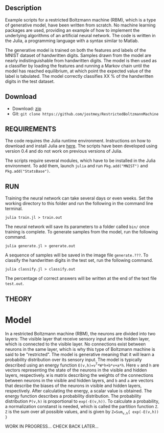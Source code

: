 ## Description

Example scripts for a restricted Boltzmann machine (RBM), which is a type of generative model, have been written from scratch. No machine learning packages are used, providing an example of how to implement the underlying algorithms of an artificial neural network. The code is written in the Julia, a programming language with a syntax similar to Matlab.

The generative model is trained on both the features and labels of the MNIST dataset of handwritten digits. Samples drawn from the model are nearly indistinguishable from handwritten digits. The model is then used as a classifier by loading the features and running a Markov chain until the model has reached equilibrium, at which point the expected value of the label is tabulated. The model correctly classifies XX % of the handwritten digits in the test dataset.

## Download

* Download: [zip](https://github.com/jostmey/RestrictedBoltzmannMachine/zipball/master)
* Git: `git clone https://github.com/jostmey/RestrictedBoltzmannMachine`

## REQUIREMENTS

The code requires the Julia runtime environment. Instructions on how to download and install Julia are [here](http://julialang.org/). The scripts have been developed using version 0.4 and do not work on previous versions of Julia.

The scripts require several modules, which have to be installed in the Julia environment. To add them, launch `julia` and run `Pkg.add("MNIST")` and `Pkg.add("StatsBase")`.

## RUN

Training the neural network can take several days or even weeks. Set the working directory to this folder and run the following in the command line terminal.

`julia train.jl > train.out`

The neural network will save its parameters to a folder called `bin/` once training is complete. To generate samples from the model, run the following command.

`julia generate.jl > generate.out`

A sequence of samples will be saved in the image file `generate.???`. To classify the handwritten digits in the test set, run the following command.

`julia classify.jl > classify.out`

The percentage of correct answers will be written at the end of the text file `test.out`.

## THEORY

# Model

In a restricted Boltzmann machine (RBM), the neurons are divided into two layers: The visible layer that receive sensory input and the hidden layer, which is connected to the visible layer. No connections exist between neurons in the same layer, which is why this type of Boltzmann machine is said to be "restricted". The model is generative meaning that it will learn a probability distribution over its sensory input. The model is typically described using an energy function `E(v,h)=v`<sup>`T`</sup>`*W*h+b*v+a*h`. Here `v` and `h` are vectors representing the state of the neurons in the visible and hidden layers, respectively. `W` is matrix describing the weights of the connections between neurons in the visible and hidden layers, and `b` and `a` are vectors that describe the biases of the neurons in visible and hidden layers, respectively. After calculating the energy, a scalar value is obtained. The energy function describes a probability distribution. The probability distribution `P(v,h)` is proportional to `exp(-E(v,h))`. To calculate a probability, a normalization constanst is needed, which is called the partition function `Z`. `Z` is the sum over all possible values, and is given by `Z=Sum`<sub>`v,h`</sub>`{ exp(-E(v,h)) }`














WORK IN PROGRESS... CHECK BACK LATER...

